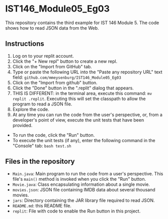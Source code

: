 # IST146_Module05_Eg03

This repository contains the third example for IST 146 Module 5. 
The code shows how to read JSON data from the Web. 

## Instructions

1. Log on to your replit account. 
2. Click the "+ New repl" button to create a new repl. 
3. Click on the "Import from GitHub" tab. 
4. Type or paste the following URL into the "Paste any repository URL" text field: `github.com/mmeysenburg/IST146_Module05_Eg03`
5. Click on the "Import from github" button.
6. Click the "Done" button in the ".replit" dialog that appears.
7. THIS IS DIFFERENT: in the terminal area, execute this command: `mv replit .replit`. Executing this will set the classpath to allow
the program to read a JSON file.
8. Explore the code.
9. At any time you can run the code from the user's perspective, or, from a developer's point of view, execute the unit tests that have been provided.
  * To run the code, click the "Run" button.
  * To execute the unit tests (if any), enter the following command in the "Console" tab: `bash test.sh`

## Files in the repository

* `Main.java`: Main program to run the code from a user's perspective. This file's `main()` method is invoked when you click the "Run" button.
* `Movie.java`: Class encapsulating information about a single movie.
* `movies.json`: JSON file containing IMDB data about several thousand movies.
* `jars`: Directory containing the JAR library file required to read JSON.
* `README.md`: this README file. 
* `replit`: File with code to enable the Run button in this project.
